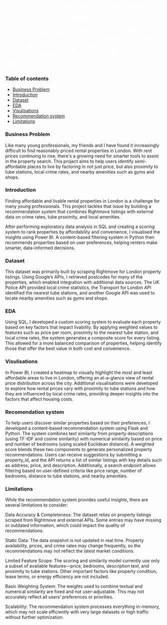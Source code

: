 <h1 align="center" style="color:#FFFFFF; font-family: 'Arial', sans-serif;">London poperties recommendation system</h1> <p align="left" style="color:#FFFFFF; font-family: 'Verdana', sans-serif;"> <b>Overview: This project involved building a comprehensive dataset by combining property listings from Rightmove with external data sources such as crime statistics, tube station proximity, and local amenities (via various APIs). I used SQL to perform exploratory data analysis and developed a scoring system to identify properties offering affordable rent alongside strong local amenities. The insights were visualised using Power BI, and I built a content-based recommendation system in Python to suggest similar properties based on user preferences.</b>

### Table of contents
- [Business Problem](#business-problem)
- [Introduction](#introduction)
- [Dataset](#dataset)
- [EDA](#eda)
- [Visulisations](#visulisations)
- [Recommendation system](#recommendation-system)
- [Limitations](#limitations)

### Business Problem
Like many young professionals, my friends and I have found it increasingly difficult to find reasonably priced rental properties in London. With rent prices continuing to rise, there's a growing need for smarter tools to assist in the property search. This project aims to help users identify semi-affordable places to live by factoring in not just price, but also proximity to tube stations, local crime rates, and nearby amenities such as gyms and shops.

### Introduction
Finding affordable and livable rental properties in London is a challenge for many young professionals. This project tackles that issue by building a recommendation system that combines Rightmove listings with external data on crime rates, tube proximity, and local amenities.

After performing exploratory data analysis in SQL and creating a scoring system to rank properties by affordability and convenience, I visualised the insights using Power BI. A content-based filtering system in Python then recommends properties based on user preferences, helping renters make smarter, data-informed decisions.

### Dataset
This dataset was primarily built by scraping Rightmove for London property listings. Using Google’s APIs, I retrieved postcodes for many of the properties, which enabled integration with additional data sources. The UK Police API provided local crime statistics, the Transport for London API identified the nearest tube stations, and another Google API was used to locate nearby amenities such as gyms and shops.

### EDA
Using SQL, I developed a custom scoring system to evaluate each property based on key factors that impact livability. By applying weighted values to features such as price per room, proximity to the nearest tube station, and local crime rates, the system generates a composite score for every listing. This allowed for a more balanced comparison of properties, helping identify those that offer the best value in both cost and convenience.

### Visulisations
In Power BI, I created a heatmap to visually highlight the most and least affordable areas to live in London, offering an at-a-glance view of rental price distribution across the city. Additional visualisations were developed to explore how rental prices vary with proximity to tube stations and how they are influenced by local crime rates, providing deeper insights into the factors that affect housing costs.

### Recomendation system
To help users discover similar properties based on their preferences, I developed a content-based recommendation system using Flask and Python. The system combines text similarity from property descriptions (using TF-IDF and cosine similarity) with numerical similarity based on price and number of bedrooms (using scaled Euclidean distance). A weighted score blends these two components to generate personalized property recommendations. Users can receive suggestions by submitting a property_id, and the API returns a list of similar listings with key details such as address, price, and description. Additionally, a search endpoint allows filtering based on user-defined criteria like price range, number of bedrooms, distance to tube stations, and nearby amenities.

### Limitations
While the recommendation system provides useful insights, there are several limitations to consider:

Data Accuracy & Completeness: The dataset relies on property listings scraped from Rightmove and external APIs. Some entries may have missing or outdated information, which could impact the quality of recommendations.

Static Data: The data snapshot is not updated in real time. Property availability, prices, and crime rates may change frequently, so the recommendations may not reflect the latest market conditions.

Limited Feature Scope: The scoring and similarity model currently use only a subset of available features—price, bedrooms, description text, and proximity to tube stations. Other important factors like property condition, lease terms, or energy efficiency are not included.

Basic Weighting System: The weights used to combine textual and numerical similarity are fixed and not user-adjustable. This may not accurately reflect all users’ preferences or priorities.

Scalability: The recommendation system processes everything in-memory, which may not scale efficiently with very large datasets or high traffic without further optimization.
